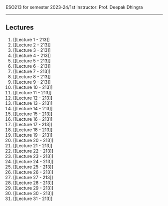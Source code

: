 
ESO213 for semester 2023-24/1st 
Instructor: Prof. Deepak Dhingra

<hr>

## Lectures 
1. [[Lecture 1 - 213]]
2. [[Lecture 2 - 213]]
3. [[Lecture 3 - 213]]
4. [[Lecture 4 - 213]]
5. [[Lecture 5 - 213]]
6. [[Lecture 6 - 213]]
7. [[Lecture 7 - 213]]
8. [[Lecture 8 - 213]]
9. [[Lecture 9 - 213]]
10. [[Lecture 10 - 213]]
11. [[Lecture 11 - 213]]
12. [[Lecture 12 - 213]]
13. [[Lecture 13 - 213]]
14. [[Lecture 14 - 213]]
15. [[Lecture 15 - 213]]
16. [[Lecture 16 - 213]]
17. [[Lecture 17 - 213]]
18. [[Lecture 18 - 213]]
19. [[Lecture 19 - 213]]
20. [[Lecture 20 - 213]]
21. [[Lecture 21 - 213]]
22. [[Lecture 22 - 213]]
23. [[Lecture 23 - 213]]
24. [[Lecture 24 - 213]]
25. [[Lecture 25 - 213]]
26. [[Lecture 26 - 213]]
27. [[Lecture 27 - 213]]
28. [[Lecture 28 - 213]]
29. [[Lecture 29 - 213]]
30. [[Lecture 30 - 213]]
31. [[Lecture 31 - 213]]

